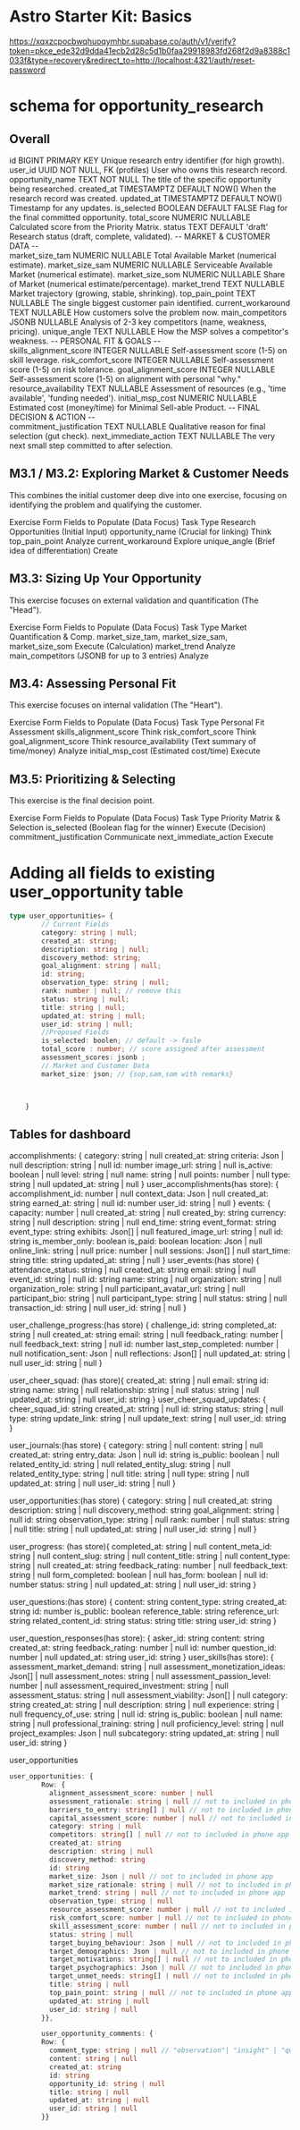 # Astro Starter Kit: Basics

https://xqxzcpocbwqhuoqymhbr.supabase.co/auth/v1/verify?token=pkce_ede32d9dda41ecb2d28c5d1b0faa29918983fd268f2d9a8388c1033f&type=recovery&redirect_to=http://localhost:4321/auth/reset-password

# schema for opportunity_research

## Overall
id	BIGINT	PRIMARY KEY	Unique research entry identifier (for high growth).
user_id	UUID	NOT NULL, FK (profiles)	User who owns this research record.
opportunity_name	TEXT	NOT NULL	The title of the specific opportunity being researched.
created_at	TIMESTAMPTZ	DEFAULT NOW()	When the research record was created.
updated_at	TIMESTAMPTZ	DEFAULT NOW()	Timestamp for any updates.
is_selected	BOOLEAN	DEFAULT FALSE	Flag for the final committed opportunity.
total_score	NUMERIC	NULLABLE	Calculated score from the Priority Matrix.
status	TEXT	DEFAULT 'draft'	Research status (draft, complete, validated).
-- MARKET & CUSTOMER DATA --			
market_size_tam	NUMERIC	NULLABLE	Total Available Market (numerical estimate).
market_size_sam	NUMERIC	NULLABLE	Serviceable Available Market (numerical estimate).
market_size_som	NUMERIC	NULLABLE	Share of Market (numerical estimate/percentage).
market_trend	TEXT	NULLABLE	Market trajectory (growing, stable, shrinking).
top_pain_point	TEXT	NULLABLE	The single biggest customer pain identified.
current_workaround	TEXT	NULLABLE	How customers solve the problem now.
main_competitors	JSONB	NULLABLE	Analysis of 2-3 key competitors (name, weakness, pricing).
unique_angle	TEXT	NULLABLE	How the MSP solves a competitor's weakness.
-- PERSONAL FIT & GOALS --			
skills_alignment_score	INTEGER	NULLABLE	Self-assessment score (1-5) on skill leverage.
risk_comfort_score	INTEGER	NULLABLE	Self-assessment score (1-5) on risk tolerance.
goal_alignment_score	INTEGER	NULLABLE	Self-assessment score (1-5) on alignment with personal "why."
resource_availability	TEXT	NULLABLE	Assessment of resources (e.g., 'time available', 'funding needed').
initial_msp_cost	NUMERIC	NULLABLE	Estimated cost (money/time) for Minimal Sell-able Product.
-- FINAL DECISION & ACTION --			
commitment_justification	TEXT	NULLABLE	Qualitative reason for final selection (gut check).
next_immediate_action	TEXT	NULLABLE	The very next small step committed to after selection.

## M3.1 / M3.2: Exploring Market & Customer Needs
This combines the initial customer deep dive into one exercise, focusing on identifying the problem and qualifying the customer.

Exercise Form	Fields to Populate (Data Focus)	Task Type
Research Opportunities (Initial Input)	opportunity_name (Crucial for linking)	Think
top_pain_point	Analyze
current_workaround	Explore
unique_angle (Brief idea of differentiation)	Create

## M3.3: Sizing Up Your Opportunity
This exercise focuses on external validation and quantification (The "Head").

Exercise Form	Fields to Populate (Data Focus)	Task Type
Market Quantification & Comp.	market_size_tam, market_size_sam, market_size_som	Execute (Calculation)
market_trend	Analyze
main_competitors (JSONB for up to 3 entries)	Analyze

## M3.4: Assessing Personal Fit
This exercise focuses on internal validation (The "Heart").

Exercise Form	Fields to Populate (Data Focus)	Task Type
Personal Fit Assessment	skills_alignment_score	Think
risk_comfort_score	Think
goal_alignment_score	Think
resource_availability (Text summary of time/money)	Analyze
initial_msp_cost (Estimated cost/time)	Execute

## M3.5: Prioritizing & Selecting
This exercise is the final decision point.

Exercise Form	Fields to Populate (Data Focus)	Task Type
Priority Matrix & Selection	is_selected (Boolean flag for the winner)	Execute (Decision)
commitment_justification	Communicate
next_immediate_action	Execute

# Adding all fields to existing user_opportunity table
```ts
type user_opportunities= {
        // Current Fields
        category: string | null; 
        created_at: string;
        description: string | null;
        discovery_method: string;
        goal_alignment: string | null;
        id: string;
        observation_type: string | null;
        rank: number | null; // remove this
        status: string | null;
        title: string | null;
        updated_at: string | null;
        user_id: string | null;
        //Proposed Fields
        is_selected: boolen; // default -> fasle
        total_score : number; // score assigned after assessment
        assessment_scores: jsonb ; 
        // Market and Customer Data
        market_size: json; // {sop,sam,som with remarks}


        
    }

```

## Tables for dashboard
accomplishments: {
    category: string | null
    created_at: string
    criteria: Json | null
    description: string | null
    id: number
    image_url: string | null
    is_active: boolean | null
    level: string | null
    name: string | null
    points: number | null
    type: string | null
    updated_at: string | null
}
user_accomplishments(has store): {
    accomplishment_id: number | null
    context_data: Json | null
    created_at: string
    earned_at: string | null
    id: number
    user_id: string | null
}
events: {
    capacity: number | null
    created_at: string | null
    created_by: string
    currency: string | null
    description: string | null
    end_time: string
    event_format: string
    event_type: string
    exhibits: Json[] | null
    featured_image_url: string | null
    id: string
    is_member_only: boolean
    is_paid: boolean
    location: Json | null
    online_link: string | null
    price: number | null
    sessions: Json[] | null
    start_time: string
    title: string
    updated_at: string | null
}
user_events:(has store) {
    attendance_status: string | null
    created_at: string
    email: string | null
    event_id: string | null
    id: string
    name: string | null
    organization: string | null
    organization_role: string | null
    participant_avatar_url: string | null
    participant_bio: string | null
    participant_type: string | null
    status: string | null
    transaction_id: string | null
    user_id: string | null
}

user_challenge_progress:(has store) {
    challenge_id: string
    completed_at: string | null
    created_at: string
    email: string | null
    feedback_rating: number | null
    feedback_text: string | null
    id: number
    last_step_completed: number | null
    notification_sent: Json | null
    reflections: Json[] | null
    updated_at: string | null
    user_id: string | null
}

user_cheer_squad: (has store){
    created_at: string | null
    email: string
    id: string
    name: string | null
    relationship: string | null
    status: string | null
    updated_at: string | null
    user_id: string
}
user_cheer_squad_updates: {
    cheer_squad_id: string
    created_at: string | null
    id: string
    status: string | null
    type: string
    update_link: string | null
    update_text: string | null
    user_id: string
}

user_journals:(has store) {
    category: string | null
    content: string | null
    created_at: string
    entry_data: Json | null
    id: string
    is_public: boolean | null
    related_entity_id: string | null
    related_entity_slug: string | null
    related_entity_type: string | null
    title: string | null
    type: string | null
    updated_at: string | null
    user_id: string | null
}

user_opportunities:(has store) {
    category: string | null
    created_at: string
    description: string | null
    discovery_method: string
    goal_alignment: string | null
    id: string
    observation_type: string | null
    rank: number | null
    status: string | null
    title: string | null
    updated_at: string | null
    user_id: string | null
}

user_progress: (has store){
    completed_at: string | null
    content_meta_id: string | null
    content_slug: string | null
    content_title: string | null
    content_type: string | null
    created_at: string
    feedback_rating: number | null
    feedback_text: string | null
    form_completed: boolean | null
    has_form: boolean | null
    id: number
    status: string | null
    updated_at: string | null
    user_id: string
}

user_questions:(has store) {
    content: string
    content_type: string
    created_at: string
    id: number
    is_public: boolean
    reference_table: string
    reference_url: string
    related_content_id: string
    status: string
    title: string
    user_id: string
}

user_question_responses(has store): {
    asker_id: string
    content: string
    created_at: string
    feedback_rating: number | null
    id: number
    question_id: number | null
    updated_at: string
    user_id: string
}
user_skills(has store): {
    assessment_market_demand: string | null
    assessment_monetization_ideas: Json[] | null
    assessment_notes: string | null
    assessment_passion_level: number | null
    assessment_required_investment: string | null
    assessment_status: string | null
    assessment_viability: Json[] | null
    category: string
    created_at: string | null
    description: string | null
    experience: string | null
    frequency_of_use: string | null
    id: string
    is_public: boolean | null
    name: string | null
    professional_training: string | null
    proficiency_level: string | null
    project_examples: Json | null
    subcategory: string
    updated_at: string | null
    user_id: string
}


user_opportunities 
```ts
user_opportunities: {
        Row: {
          alignment_assessment_score: number | null
          assessment_rationale: string | null // not to included in phone app
          barriers_to_entry: string[] | null // not to included in phone app
          capital_assessment_score: number | null // not to included in phone app
          category: string | null
          competitors: string[] | null // not to included in phone app
          created_at: string
          description: string | null
          discovery_method: string
          id: string
          market_size: Json | null // not to included in phone app
          market_size_rationale: string | null // not to included in phone app
          market_trend: string | null // not to included in phone app
          observation_type: string | null
          resource_assessment_score: number | null // not to included in phone app
          risk_comfort_score: number | null // not to included in phone app
          skill_assessment_score: number | null // not to included in phone app
          status: string | null
          target_buying_behaviour: Json | null // not to included in phone app
          target_demographics: Json | null // not to included in phone app
          target_motivations: string[] | null // not to included in phone app
          target_psychographics: Json | null // not to included in phone app
          target_unmet_needs: string[] | null // not to included in phone app
          title: string | null        
          top_pain_point: string | null // not to included in phone app
          updated_at: string | null
          user_id: string | null
        }},

        user_opportunity_comments: {
        Row: {
          comment_type: string | null // "observation"| "insight" | "question" |"update";
          content: string | null
          created_at: string
          id: string
          opportunity_id: string | null
          title: string | null
          updated_at: string | null
          user_id: string | null
        }}


```






